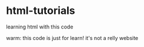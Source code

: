 # html-tutorials
learning html with this code

warm: this code is just for learn! it's not a relly website
